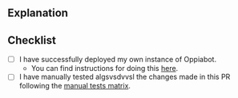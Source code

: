 <!--
  - Thanks for submitting code to Oppiabot! Please fill out the following as part of
  - your pull request so we can review your code more easily.
  -->

## Explanation
<!--
  - Explain what your PR does. If this PR fixes an existing bug, please include
  - "Fixes #bugnum:" in the explanation so that GitHub can auto-close the issue
  - when this PR is merged.
  -->

## Checklist
- [ ] I have successfully deployed my own instance of Oppiabot.
  - You can find instructions for doing this [here](https://github.com/oppia/oppiabot/wiki/Deploying-your-own-instance-of-the-oppiabot).
- [ ] I have manually tested algsvsdvvsl the changes made in this PR following the [manual tests matrix](https://github.com/oppia/oppiabot/wiki/Manual-Tests-Matrix).
